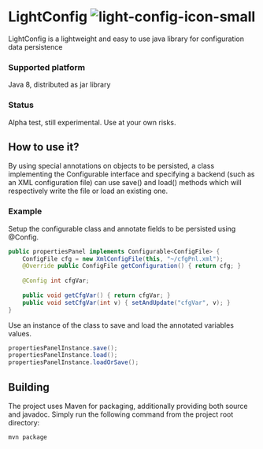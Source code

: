 # LightConfig ![light-config-icon-small](https://cloud.githubusercontent.com/assets/5256911/8899875/e3bcda9e-3407-11e5-984f-ddec45542118.png)
LightConfig is a lightweight and easy to use java library for configuration data persistence

### Supported platform
Java 8, distributed as jar library

### Status
Alpha test, still experimental. Use at your own risks.

## How to use it?
By using special annotations on objects to be persisted, a class implementing the 
Configurable interface and specifying a backend (such as an XML configuration file) can 
use save() and load() methods which will respectively write the file or load an existing one.

### Example
Setup the configurable class and annotate fields to be persisted using @Config.
```java
public propertiesPanel implements Configurable<ConfigFile> {
    ConfigFile cfg = new XmlConfigFile(this, "~/cfgPnl.xml");
    @Override public ConfigFile getConfiguration() { return cfg; }
    
    @Config int cfgVar;
    
    public void getCfgVar() { return cfgVar; }
    public void setCfgVar(int v) { setAndUpdate("cfgVar", v); }
}
```
Use an instance of the class to save and load the annotated variables values.
```java
propertiesPanelInstance.save();
propertiesPanelInstance.load();
propertiesPanelInstance.loadOrSave();
```

## Building
The project uses Maven for packaging, additionally providing both source and javadoc.
Simply run the following command from the project root directory:
```
mvn package
```